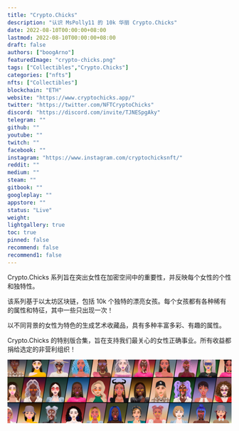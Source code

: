 ```yaml
---
title: "Crypto.Chicks"
description: "认识 MsPolly11 的 10k 华丽 Crypto.Chicks"
date: 2022-08-10T00:00:00+08:00
lastmod: 2022-08-10T00:00:00+08:00
draft: false
authors: ["boogArno"]
featuredImage: "crypto-chicks.png"
tags: ["Collectibles","Crypto.Chicks"]
categories: ["nfts"]
nfts: ["Collectibles"]
blockchain: "ETH"
website: "https://www.cryptochicks.app/"
twitter: "https://twitter.com/NFTCryptoChicks"
discord: "https://discord.com/invite/TJNESpgAky"
telegram: ""
github: ""
youtube: ""
twitch: ""
facebook: ""
instagram: "https://www.instagram.com/cryptochicksnft/"
reddit: ""
medium: ""
steam: ""
gitbook: ""
googleplay: ""
appstore: ""
status: "Live"
weight: 
lightgallery: true
toc: true
pinned: false
recommend: false
recommend1: false
---
```

<p>Crypto.Chicks 系列旨在突出女性在加密空间中的重要性，并反映每个女性的个性和独特性。</p>
<p>该系列基于以太坊区块链，包括 10k 个独特的漂亮女孩。每个女孩都有各种稀有的属性和特征，其中一些只出现一次！</p>

<p>以不同背景的女性为特色的生成艺术收藏品，具有多种丰富多彩、有趣的属性。</p>

<p>Crypto.Chicks 的特别版合集，旨在支持我们最关心的女性正确事业。所有收益都捐给选定的非营利组织！</p>

![unnamed](unnamed.png)
